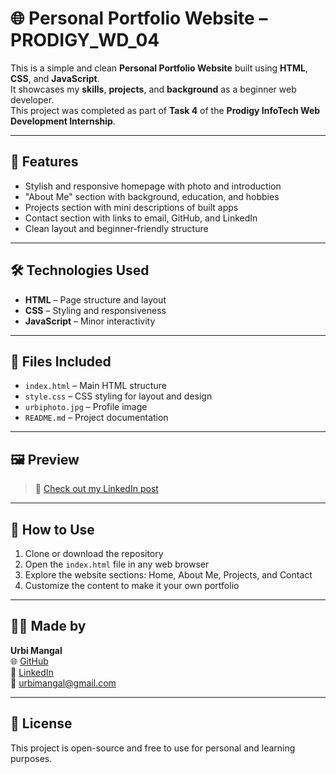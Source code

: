 # 🌐 Personal Portfolio Website – PRODIGY_WD_04

This is a simple and clean **Personal Portfolio Website** built using **HTML**, **CSS**, and **JavaScript**.  
It showcases my **skills**, **projects**, and **background** as a beginner web developer.  
This project was completed as part of **Task 4** of the **Prodigy InfoTech Web Development Internship**.

---

## 🔹 Features

- Stylish and responsive homepage with photo and introduction  
- "About Me" section with background, education, and hobbies  
- Projects section with mini descriptions of built apps  
- Contact section with links to email, GitHub, and LinkedIn  
- Clean layout and beginner-friendly structure  

---

## 🛠️ Technologies Used

- **HTML** – Page structure and layout  
- **CSS** – Styling and responsiveness  
- **JavaScript** – Minor interactivity  

---

## 📂 Files Included

- `index.html` – Main HTML structure  
- `style.css` – CSS styling for layout and design  
- `urbiphoto.jpg` – Profile image  
- `README.md` – Project documentation  

---

## 🖼️ Preview

> 📎 [Check out my LinkedIn post](https://www.linkedin.com/posts/urbi-mangal-672828324_prodigyinfotech-webdevelopment-frontenddeveloper-activity-7348966940435980288-kTm2?utm_source=social_share_send&utm_medium=member_desktop_web&rcm=ACoAAFH9-7YBt4Es371wkJ2DJVSeTWvHNfzLqmk)

---


## 📌 How to Use

1. Clone or download the repository  
2. Open the `index.html` file in any web browser  
3. Explore the website sections: Home, About Me, Projects, and Contact  
4. Customize the content to make it your own portfolio  

---

## 🙋‍♀️ Made by

**Urbi Mangal**  
🌐 [GitHub](https://github.com/urbimangal)  
💼 [LinkedIn](https://www.linkedin.com/in/urbi-mangal-672828324)  
📧 urbimangal@gmail.com

---

## 📄 License

This project is open-source and free to use for personal and learning purposes.
